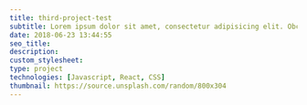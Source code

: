 ```yaml
---
title: third-project-test
subtitle: Lorem ipsum dolor sit amet, consectetur adipisicing elit. Obcaecati, ad, sunt! Veniam!
date: 2018-06-23 13:44:55
seo_title:
description:
custom_stylesheet:
type: project
technologies: [Javascript, React, CSS]
thumbnail: https://source.unsplash.com/random/800x304
---
```

